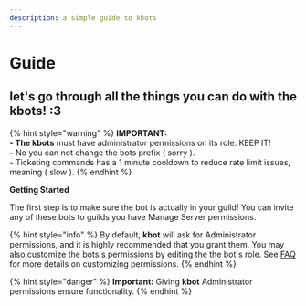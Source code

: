 ```yaml
---
description: a simple guide to kbots
---
```


# Guide

## let's go through all the things you can do with the kbots! :3

{% hint style="warning" %}
**IMPORTANT:**\
**- The kbots** must have administrator permissions on its role. KEEP IT! \
**-** No you can not change the bots prefix ( sorry ). \
\- Ticketing commands has a 1 minute cooldown to reduce rate limit issues, meaning ( slow ).&#x20;
{% endhint %}

**Getting Started**&#x20;

The first step is to make sure the bot is actually in your guild! You can invite any of these bots to guilds you have Manage Server permissions.

{% hint style="info" %}
By default, **kbot** will ask for Administrator permissions, and it is highly recommended that you grant them. You may also customize the bots's permissions by editing the the bot's role. See [FAQ](https://kbot.gitbook.io/kbot-documentation/faq) for more details on customizing permissions.
{% endhint %}

{% hint style="danger" %}
**Important:** Giving **kbot** Administrator permissions ensure functionality.
{% endhint %}

